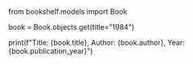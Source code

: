 from bookshelf.models import Book

book = Book.objects.get(title="1984")

print(f"Title: {book.title}, Author: {book.author}, Year: {book.publication_year}")